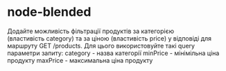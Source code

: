 # node-blended

Додайте можливість фільтрації продуктів за категорією (властивість category) та за ціною (властивість price) у відповіді для маршруту GET /products. Для цього використовуйте такі query параметри запиту:
category - назва категорії
minPrice - мінімільна ціна продукту
maxPrice - максимальна ціна продукту
